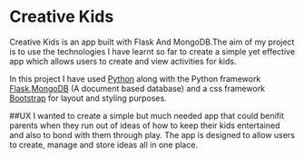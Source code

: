  # Creative Kids
 
 Creative Kids is an app built with Flask And MongoDB.The aim of my project is to
 use the technologies I have learnt so far to create a simple yet effective app which
 allows users to create and view activities for kids.
 
 In this project I have used [Python](https://www.python.org/) along with the Python framework 
 [Flask](https://www.fullstackpython.com/flask.html),[MongoDB](https://www.mongodb.com/)
 (A document based database) and a css framework [Bootstrap](https://getbootstrap.com/) for
 layout and styling purposes.
 
 ##UX
 I wanted to create a simple but much needed app that could benifit parents when they 
 run out of ideas of how to keep their kids entertained and also to bond with them
 through play. The app is designed to allow users to create, manage and store ideas all 
 in one place. 
